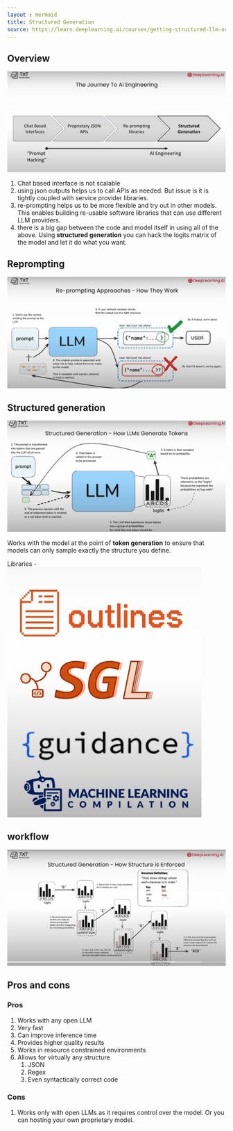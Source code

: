 ```yaml
---
layout : mermaid
title: Structured Generation
source: https://learn.deeplearning.ai/courses/getting-structured-llm-output/lesson/cat89/introduction?courseName=getting-structured-llm-output
---
```


## Overview 

![](/images/genai/journey.png)
1. Chat based interface is not scalable 
2. using json outputs helps us to call APIs as needed. But issue is it is tightly coupled with service provider libraries.
3. re-prompting helps us to be more flexible and try out in other models. This enables building re-usable software libraries that can use different LLM providers.
4. there is a big gap between the code and model itself in using all of the above. Using **structured generation** you can hack the logits matrix of the model and let it do what you want.
   
## Reprompting
![](/images/genai/reprompting.png)

## Structured generation 
![](/images/genai/struct-gen.png)

Works with the model at the point of **token generation** to ensure that models can only sample exactly the structure you define. 

Libraries -
![](/images/genai/struc-gen-libs.png)

## workflow 
![](/images/genai/workflow-struct-gen.png)

## Pros and cons
### Pros
1. Works with any open LLM
2. Very fast
3. Can improve inference time
4. Provides higher quality results
5. Works in resource constrained environments
6. Allows for virtually any structure 
   1. JSON
   2. Regex
   3. Even syntactically correct code

### Cons
1. Works only with open LLMs as it requires control over the model. Or you can hosting your own proprietary model.







